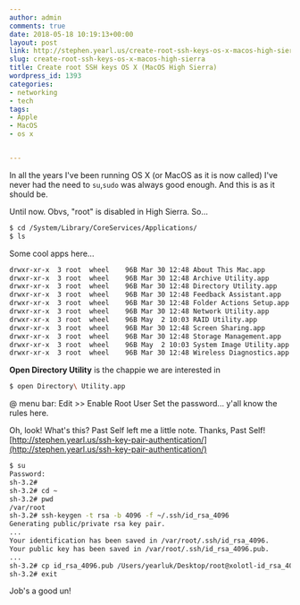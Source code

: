 ```yaml
---
author: admin
comments: true
date: 2018-05-18 10:19:13+00:00
layout: post
link: http://stephen.yearl.us/create-root-ssh-keys-os-x-macos-high-sierra/
slug: create-root-ssh-keys-os-x-macos-high-sierra
title: Create root SSH keys OS X (MacOS High Sierra)
wordpress_id: 1393
categories:
- networking
- tech
tags:
- Apple
- MacOS
- os x


---
```


In all the years I've been running OS X (or MacOS as it is now called) I've never had the need to `su`,`sudo` was always good enough. And this is as it should be.

Until now. Obvs, "root" is disabled in High Sierra. So...

```bash
$ cd /System/Library/CoreServices/Applications/
$ ls
```

Some cool apps here...

```bash
drwxr-xr-x  3 root  wheel    96B Mar 30 12:48 About This Mac.app
drwxr-xr-x  3 root  wheel    96B Mar 30 12:48 Archive Utility.app
drwxr-xr-x  3 root  wheel    96B Mar 30 12:48 Directory Utility.app
drwxr-xr-x  3 root  wheel    96B Mar 30 12:48 Feedback Assistant.app
drwxr-xr-x  3 root  wheel    96B Mar 30 12:48 Folder Actions Setup.app
drwxr-xr-x  3 root  wheel    96B Mar 30 12:48 Network Utility.app
drwxr-xr-x  3 root  wheel    96B May  2 10:03 RAID Utility.app
drwxr-xr-x  3 root  wheel    96B Mar 30 12:48 Screen Sharing.app
drwxr-xr-x  3 root  wheel    96B Mar 30 12:48 Storage Management.app
drwxr-xr-x  3 root  wheel    96B May  2 10:03 System Image Utility.app
drwxr-xr-x  3 root  wheel    96B Mar 30 12:48 Wireless Diagnostics.app
```

**Open Directory Utility** is the chappie we are interested in  

```bash
$ open Directory\ Utility.app
```

@ menu bar: Edit >> Enable Root User
Set the password... y'all know the rules here.

Oh, look! What's this? Past Self left me a little note. Thanks, Past Self! [http://stephen.yearl.us/ssh-key-pair-authentication/](http://stephen.yearl.us/ssh-key-pair-authentication/)

```bash
$ su
Password:
sh-3.2# 
sh-3.2# cd ~
sh-3.2# pwd
/var/root
sh-3.2# ssh-keygen -t rsa -b 4096 -f ~/.ssh/id_rsa_4096
Generating public/private rsa key pair.
...
Your identification has been saved in /var/root/.ssh/id_rsa_4096.
Your public key has been saved in /var/root/.ssh/id_rsa_4096.pub.
...
sh-3.2# cp id_rsa_4096.pub /Users/yearluk/Desktop/root@xolotl-id_rsa_4096.pub
sh-3.2# exit
``` 

Job's a good un!
